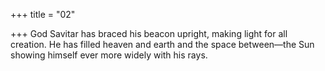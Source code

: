 +++
title = "02"

+++
God Savitar has braced his beacon upright, making light for all creation. He has filled heaven and earth and the space between—the Sun showing  himself ever more widely with his rays.